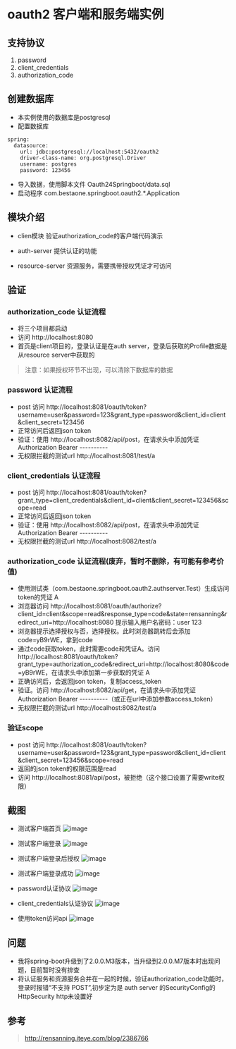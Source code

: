 
# oauth2 客户端和服务端实例

## 支持协议

1. password
1. client_credentials
1. authorization_code

## 创建数据库

- 本实例使用的数据库是postgresql
- 配置数据库
```
spring:
  datasource:
    url: jdbc:postgresql://localhost:5432/oauth2
    driver-class-name: org.postgresql.Driver
    username: postgres
    password: 123456
```
- 导入数据，使用脚本文件 Oauth24Springboot/data.sql
- 启动程序 com.bestaone.springboot.oauth2.*.Application

## 模块介绍

- clien模块
验证authorization_code的客户端代码演示

- auth-server 
提供认证的功能

- resource-server
资源服务，需要携带授权凭证才可访问

## 验证

### authorization_code 认证流程

- 将三个项目都启动
- 访问 http://localhost:8080
- 首页是client项目的，登录认证是在auth server，登录后获取的Profile数据是从resource server中获取的
> 注意：如果授权环节不出现，可以清除下数据库的数据

### password 认证流程

- post 访问 http://localhost:8081/oauth/token?username=user&password=123&grant_type=password&client_id=client&client_secret=123456
- 正常访问后返回json token
- 验证：使用 http://localhost:8082/api/post，在请求头中添加凭证 Authorization Bearer ----------
- 无权限拦截的测试url http://localhost:8081/test/a

### client_credentials 认证流程

- post 访问 http://localhost:8081/oauth/token?grant_type=client_credentials&client_id=client&client_secret=123456&scope=read
- 正常访问后返回json token
- 验证：使用 http://localhost:8082/api/post，在请求头中添加凭证 Authorization Bearer ----------
- 无权限拦截的测试url http://localhost:8082/test/a

### authorization_code 认证流程(废弃，暂时不删除，有可能有参考价值)

- 使用测试类（com.bestaone.springboot.oauth2.authserver.Test）生成访问token的凭证 A
- 浏览器访问 http://localhost:8081/oauth/authorize?client_id=client&scope=read&response_type=code&state=rensanning&redirect_uri=http://localhost:8080
提示输入用户名密码：user 123
- 浏览器提示选择授权与否，选择授权。此时浏览器跳转后会添加code=yB9rWE，拿到code
- 通过code获取token，此时需要code和凭证A。访问 http://localhost:8081/oauth/token?grant_type=authorization_code&redirect_uri=http://localhost:8080&code=yB9rWE，在请求头中添加第一步获取的凭证 A
- 正确访问后，会返回json token，复制access_token
- 验证。访问 http://localhost:8082/api/get，在请求头中添加凭证Authorization Bearer ----------（或正在url中添加参数access_token）
- 无权限拦截的测试url http://localhost:8082/test/a

### 验证scope

- post 访问 http://localhost:8081/oauth/token?username=user&password=123&grant_type=password&client_id=client&client_secret=123456&scope=read
- 返回的json token的权限范围是read
- 访问 http://localhost:8081/api/post，被拒绝（这个接口设置了需要write权限）

## 截图

- 测试客户端首页
![image](https://github.com/bestaone/Oauth24Springboot/blob/master/doc/client_index.png)

- 测试客户端登录
![image](https://github.com/bestaone/Oauth24Springboot/blob/master/doc/client_login.png)

- 测试客户端登录后授权
![image](https://github.com/bestaone/Oauth24Springboot/blob/master/doc/approval.png)

- 测试客户端登录成功
![image](https://github.com/bestaone/Oauth24Springboot/blob/master/doc/client_login_success.png)

- password认证协议
![image](https://github.com/bestaone/Oauth24Springboot/blob/master/doc/password_grant_type.png)

- client_credentials认证协议
![image](https://github.com/bestaone/Oauth24Springboot/blob/master/doc/client_credentials_grant_type.png)

- 使用token访问api
![image](https://github.com/bestaone/Oauth24Springboot/blob/master/doc/test_api.png)


## 问题

- 我将spring-boot升级到了2.0.0.M3版本，当升级到2.0.0.M7版本时出现问题，目前暂时没有排查
- 将认证服务和资源服务合并在一起的时候，验证authorization_code功能时，登录时报错“不支持 POST”,初步定为是 auth server 的SecurityConfig的HttpSecurity http未设置好

## 参考

> http://rensanning.iteye.com/blog/2386766
